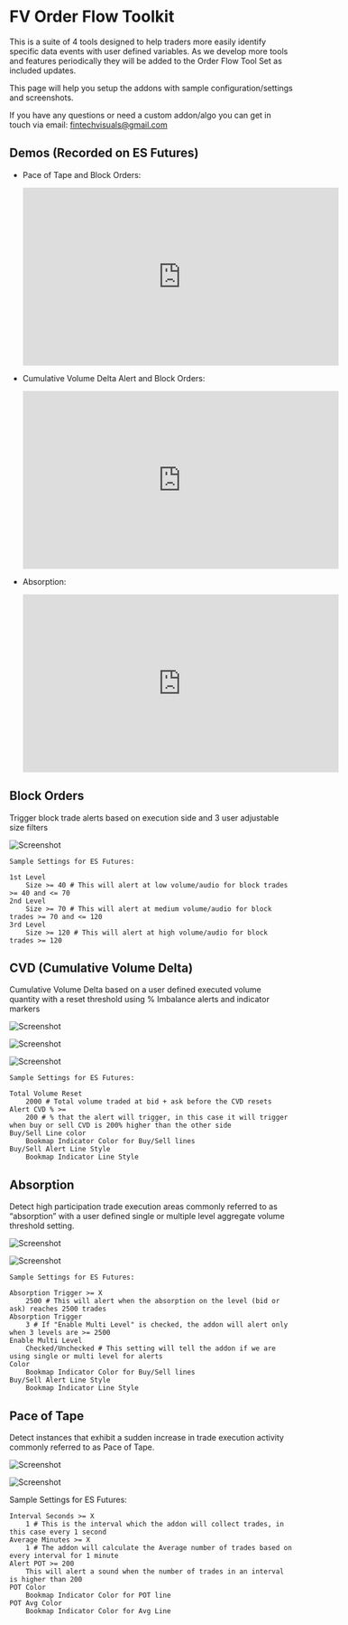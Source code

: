 # FV Order Flow Toolkit

This is a suite of 4 tools designed to help traders more easily identify specific data events with user defined variables. As we develop more tools and features periodically they will be added to the Order Flow Tool Set as included updates.

This page will help you setup the addons with sample configuration/settings and screenshots.

If you have any questions or need a custom addon/algo you can get in touch via email: <a href="mailto:fintechvisuals@gmail.com">fintechvisuals@gmail.com</a>

## Demos (Recorded on ES Futures)

* Pace of Tape and Block Orders:
    <iframe width="560" height="315" src="https://www.youtube.com/embed/8YHJ0MhUPqs" frameborder="0" allow="accelerometer; autoplay; encrypted-media; gyroscope; picture-in-picture" allowfullscreen></iframe>

* Cumulative Volume Delta Alert and Block Orders:
    <iframe width="560" height="315" src="https://www.youtube.com/embed/Ac1I5V1FKJc" frameborder="0" allow="accelerometer; autoplay; encrypted-media; gyroscope; picture-in-picture" allowfullscreen></iframe>

* Absorption:

    <iframe width="560" height="315" src="https://www.youtube.com/embed/fH7bMVGqIDk" frameborder="0" allow="accelerometer; autoplay; encrypted-media; gyroscope; picture-in-picture" allowfullscreen></iframe>


## Block Orders

Trigger block trade alerts based on execution side and 3 user adjustable size filters

![Screenshot](./images/130-block-orders-1.png)

    Sample Settings for ES Futures:

    1st Level
        Size >= 40 # This will alert at low volume/audio for block trades >= 40 and <= 70
    2nd Level
        Size >= 70 # This will alert at medium volume/audio for block trades >= 70 and <= 120
    3rd Level
        Size >= 120 # This will alert at high volume/audio for block trades >= 120


## CVD (Cumulative Volume Delta)

Cumulative Volume Delta based on a user defined executed volume quantity with a reset threshold using % Imbalance alerts and indicator markers

![Screenshot](./images/130-CVD_ALERT_1-620x400.png)

![Screenshot](./images/130-cvd-alert.png)

![Screenshot](./images/130-cvd-panel-alert.png)

    Sample Settings for ES Futures:

    Total Volume Reset
        2000 # Total volume traded at bid + ask before the CVD resets
    Alert CVD % >=
        200 # % that the alert will trigger, in this case it will trigger when buy or sell CVD is 200% higher than the other side
    Buy/Sell Line color
        Bookmap Indicator Color for Buy/Sell lines
    Buy/Sell Alert Line Style
        Bookmap Indicator Line Style


## Absorption

Detect high participation trade execution areas commonly referred to as “absorption” with a user defined single or multiple level aggregate volume threshold setting.

![Screenshot](./images/130-ABS-CVD-800x385.png)

![Screenshot](./images/130-ABS-Panel.png)

    Sample Settings for ES Futures:

    Absorption Trigger >= X
        2500 # This will alert when the absorption on the level (bid or ask) reaches 2500 trades
    Absorption Trigger
        3 # If "Enable Multi Level" is checked, the addon will alert only when 3 levels are >= 2500
    Enable Multi Level
        Checked/Unchecked # This setting will tell the addon if we are using single or multi level for alerts
    Color
        Bookmap Indicator Color for Buy/Sell lines
    Buy/Sell Alert Line Style
        Bookmap Indicator Line Style


## Pace of Tape

Detect instances that exhibit a sudden increase in trade execution activity commonly referred to as Pace of Tape.

![Screenshot](./images/130-POT_1-600x400.png)

![Screenshot](./images/130-POT-panel.jpg)


Sample Settings for ES Futures:

    Interval Seconds >= X
        1 # This is the interval which the addon will collect trades, in this case every 1 second
    Average Minutes >= X
        1 # The addon will calculate the Average number of trades based on every interval for 1 minute
    Alert POT >= 200
        This will alert a sound when the number of trades in an interval is higher than 200
    POT Color
        Bookmap Indicator Color for POT line
    POT Avg Color
        Bookmap Indicator Color for Avg Line


